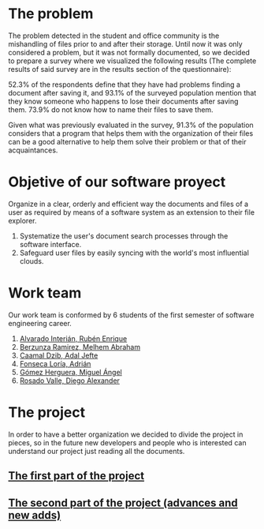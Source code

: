 # The problem
The problem detected in the student and office community is the mishandling of files prior to and after their storage. Until now it was only considered a problem, but it was not formally documented, so we decided to prepare a survey where we visualized the following results (The complete results of said survey are in the results section of the questionnaire):

52.3% of the respondents define that they have had problems finding a document after saving it, and 93.1% of the surveyed population mention that they know someone who happens to lose their documents after saving them. 73.9% do not know how to name their files to save them.

Given what was previously evaluated in the survey, 91.3% of the population considers that a program that helps them with the organization of their files can be a good alternative to help them solve their problem or that of their acquaintances. 

# Objetive of our software proyect
Organize in a clear, orderly and efficient way the documents and files of a user as required by means of a software system as an extension to their file explorer.
1. Systematize the user's document search processes through the software interface. 
2. Safeguard user files by easily syncing with the world's most influential clouds. 

# Work team
Our work team is conformed by 6 students of the first semester of software engineering career.
1. [Alvarado Interián, Rubén Enrique]( https://github.com/kirake-a)
2. [Berzunza Ramirez, Melhem Abraham](https://github.com/MelhemBerzunza)
3. [Caamal Dzib, Adal Jefte](https://github.com/AdalCaamal)
4. [Fonseca Loría, Adrián](https://github.com/adrianfonsecal)
5. [Gómez Herguera, Miguel Ángel](https://github.com/MiguelHerguera)
6. [Rosado Valle, Diego Alexander](https://github.com/rosadod299)

# The project
In order to have a better organization we decided to divide the project in pieces, so in the future new developers and people who is interested can understand our project just reading all the documents.

## [The first part of the project](https://github.com/adrianfonsecal/proyecto-fis/blob/EntregaFinal/Primera%20entrega.md)

## [The second part of the project (advances and new adds)](https://github.com/adrianfonsecal/proyecto-fis/blob/EntregaFinal/Segunda%20entrega.md)




